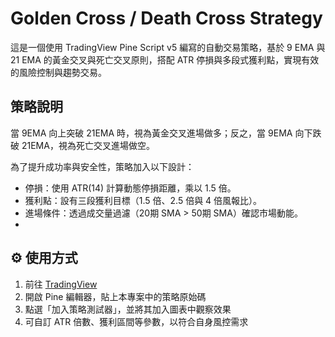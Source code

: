 # Golden Cross / Death Cross Strategy

這是一個使用 TradingView Pine Script v5 編寫的自動交易策略，基於 9 EMA 與 21 EMA 的黃金交叉與死亡交叉原則，搭配 ATR 停損與多段式獲利點，實現有效的風險控制與趨勢交易。

## 策略說明

當 9EMA 向上突破 21EMA 時，視為黃金交叉進場做多；反之，當 9EMA 向下跌破 21EMA，視為死亡交叉進場做空。

為了提升成功率與安全性，策略加入以下設計：
- 停損：使用 ATR(14) 計算動態停損距離，乘以 1.5 倍。
- 獲利點：設有三段獲利目標（1.5 倍、2.5 倍與 4 倍風報比）。
- 進場條件：透過成交量過濾（20期 SMA > 50期 SMA）確認市場動能。
- 
## ⚙️ 使用方式

1. 前往 [TradingView](https://tradingview.com/)
2. 開啟 Pine 編輯器，貼上本專案中的策略原始碼
3. 點選「加入策略測試器」，並將其加入圖表中觀察效果
4. 可自訂 ATR 倍數、獲利區間等參數，以符合自身風控需求
